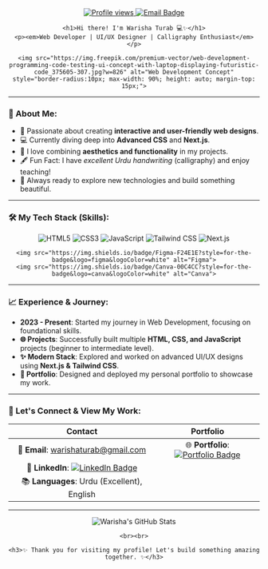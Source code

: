 <div align="center">
    <a href="https://github.com/warisha234">
        <img src="https://komarev.com/ghpvc/?username=warisha234&style=for-the-badge&color=blue" alt="Profile views">
    </a>
    <a href="mailto:warishaturab@gmail.com">
        <img src="https://img.shields.io/badge/Email-warishaturab@gmail.com-D14836?style=for-the-badge&logo=gmail&logoColor=white" alt="Email Badge">
    </a>

    <h1>Hi there! I'm Warisha Turab 💻✨</h1>
    <p><em>Web Developer | UI/UX Designer | Calligraphy Enthusiast</em></p>
    
    <img src="https://img.freepik.com/premium-vector/web-development-programming-code-testing-ui-concept-with-laptop-displaying-futuristic-code_375605-307.jpg?w=826" alt="Web Development Concept" style="border-radius:10px; max-width: 90%; height: auto; margin-top: 15px;">
</div>

---

### 👀 About Me:
- 🌟 Passionate about creating **interactive and user-friendly web designs**. 
- 💻 Currently diving deep into **Advanced CSS** and **Next.js**. 
- 🎨 I love combining **aesthetics and functionality** in my projects. 
- 🖋️ Fun Fact: I have *excellent Urdu handwriting* (calligraphy) and enjoy teaching! 
- 🚀 Always ready to explore new technologies and build something beautiful. 

---

### 🛠️ My Tech Stack (Skills):
<div align="center">
    <img src="https://img.shields.io/badge/HTML5-E34F26?style=for-the-badge&logo=html5&logoColor=white" alt="HTML5">
    <img src="https://img.shields.io/badge/CSS3-1572B6?style=for-the-badge&logo=css3&logoColor=white" alt="CSS3">
    <img src="https://img.shields.io/badge/JavaScript-F7DF1E?style=for-the-badge&logo=javascript&logoColor=black" alt="JavaScript">
    <img src="https://img.shields.io/badge/Tailwind_CSS-06B6D4?style=for-the-badge&logo=tailwind-css&logoColor=white" alt="Tailwind CSS">
    <img src="https://img.shields.io/badge/Next.js-000000?style=for-the-badge&logo=nextdotjs&logoColor=white" alt="Next.js">
    
    <img src="https://img.shields.io/badge/Figma-F24E1E?style=for-the-badge&logo=figma&logoColor=white" alt="Figma">
    <img src="https://img.shields.io/badge/Canva-00C4CC?style=for-the-badge&logo=canva&logoColor=white" alt="Canva">
</div>

---

### 📈 Experience & Journey:
* **2023 - Present**: Started my journey in Web Development, focusing on foundational skills.
* **🌐 Projects**: Successfully built multiple **HTML, CSS, and JavaScript** projects (beginner to intermediate level).
* **✨ Modern Stack**: Explored and worked on advanced UI/UX designs using **Next.js & Tailwind CSS**.
* **🚀 Portfolio**: Designed and deployed my personal portfolio to showcase my work.

---

### 🔗 Let's Connect & View My Work:
| Contact | Portfolio |
| :---: | :---: |
| 📧 **Email**: warishaturab@gmail.com | 🌐 **Portfolio**: [![Portfolio Badge](https://img.shields.io/badge/My_Portfolio-Visit_Now-blue?style=for-the-badge&logo=vercel)](https://personal-portfolio-with-nextjs-two.vercel.app/) |
| 💼 **LinkedIn**: [![LinkedIn Badge](https://img.shields.io/badge/LinkedIn-Connect-0A66C2?style=for-the-badge&logo=linkedin&logoColor=white)](https://www.linkedin.com/in/warisha-turab-8666b82b6?utm_source=share&utm_campaign=share_via&utm_content=profile&utm_medium=android_app) | 
| 📚 **Languages**: Urdu (Excellent), English |

---

<div align="center">
    <img src="https://github-readme-stats.vercel.app/api?username=warisha234&show_icons=true&theme=prussian&hide_border=true" alt="Warisha's GitHub Stats" style="max-width: 100%;">
    
    <br><br>
    
    <h3>✨ Thank you for visiting my profile! Let's build something amazing together. ✨</h3>
</div>

